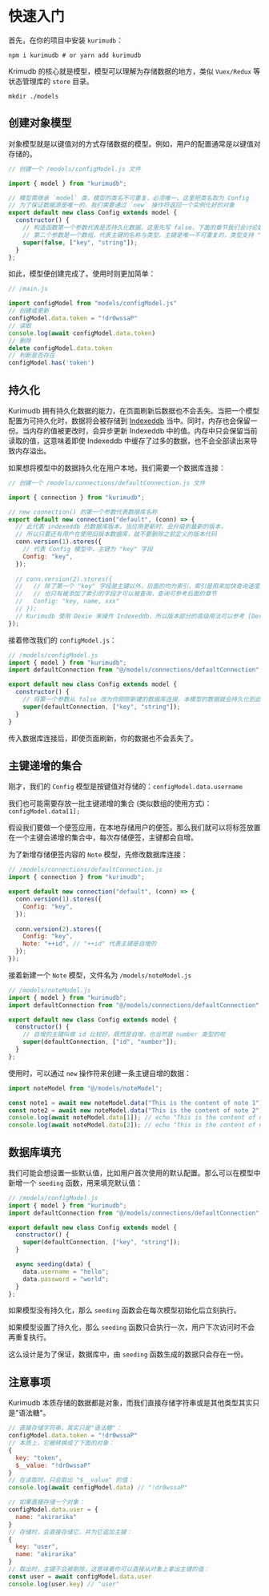 # 快速入门

首先，在你的项目中安装 `kurimudb`：

```shell
npm i kurimudb # or yarn add kurimudb
```

Krimudb 的核心就是模型，模型可以理解为存储数据的地方，类似 `Vuex/Redux` 等状态管理库的 `store` 目录。

```shell
mkdir ./models
```

## 创建对象模型

对象模型就是以键值对的方式存储数据的模型。例如，用户的配置通常是以键值对存储的。

```js
// 创建一个 /models/configModel.js 文件

import { model } from "kurimudb";

// 模型需继承 `model` 类，模型的类名不可重复，必须唯一，这里把类名取为 Config
// 为了保证数据源是唯一的，我们需要通过 `new` 操作符返回一个实例化好的对象
export default new class Config extends model {
  constructor() {
    // 构造函数第一个参数代表是否持久化数据，这里先写 false，下面的章节我们会讨论如何持久化数据
    // 第二个参数是一个数组，代表主键的名称与类型，主键是唯一不可重复的，类型支持 "string" 和 "number"
    super(false, ["key", "string"]);
  }
};
```

如此，模型便创建完成了。使用时则更加简单：

```js
// /main.js

import configModel from "models/configModel.js"
// 创建或更新
configModel.data.token = "!dr0wssaP"
// 读取
console.log(await configModel.data.token)
// 删除
delete configModel.data.token
// 判断是否存在
configModel.has('token')
```

## 持久化

Kurimudb 拥有持久化数据的能力，在页面刷新后数据也不会丢失。当把一个模型配置为可持久化时，数据将会被存储到 [Indexeddb](https://developer.mozilla.org/docs/Web/API/IndexedDB_API) 当中。同时，内存也会保留一份。当内存的值被更改时，会异步更新 Indexeddb 中的值。内存中只会保留当前读取的值，这意味着即使 Indexeddb 中缓存了过多的数据，也不会全部读出来导致内存溢出。

如果想将模型中的数据持久化在用户本地，我们需要一个数据库连接：

```js
// 创建一个 /models/connections/defaultConnection.js 文件

import { connection } from "kurimudb";

// new connection() 的第一个参数代表数据库名称
export default new connection("default", (conn) => {
  // 此代表 indexeddb 的数据库版本，当应用更新时，会升级到最新的版本，
  // 所以只要还有用户在使用旧版本数据库，就不要删除之前定义的版本代码
  conn.version(1).stores({
    // 代表 Config 模型中，主键为 "key" 字段
    Config: "key",
  });
  
  // conn.version(2).stores({
  //   // 除了第一个 "key" 字段是主键以外，后面的均为索引，索引是用来加快查询速度的，
  //   // 也只有被添加了索引的字段才可以被查询，查询可参考后面的章节
  //   Config: "key, name, xxx"
  // });
  // Kurimudb 使用 Dexie 来操作 Indexeddb，所以版本部分的高级用法可以参考 [Dexie 文档](https://dexie.org/docs/Dexie/Dexie.version())
});
```

接着修改我们的 `configModel.js`：

```js
// /models/configModel.js
import { model } from "kurimudb";
import defaultConnection from "@/models/connections/defaultConnection";

export default new class Config extends model {
  constructor() {
    // 将第一个参数从 false 改为你刚刚新建的数据库连接，本模型的数据就会持久化到此数据库中
    super(defaultConnection, ["key", "string"]);
  }
}
```

传入数据库连接后，即使页面刷新，你的数据也不会丢失了。

## 主键递增的集合

刚才，我们的 `Config` 模型是按键值对存储的：`configModel.data.username`

我们也可能需要存放一批主键递增的集合 (类似数组的使用方式)：`configModel.data[1];`

假设我们要做一个便签应用，在本地存储用户的便签。那么我们就可以将标签放置在一个主键会递增的集合中，每次存储便签，主键都会自增。

为了新增存储便签内容的 `Note` 模型，先修改数据库连接：

```js {9,10,11,12}
// /models/connections/defaultConnection.js
import { connection } from "kurimudb";

export default new connection("default", (conn) => {
  conn.version(1).stores({
    Config: "key",
  });
  
  conn.version(2).stores({
    Config: "key",
    Note: "++id", // "++id" 代表主键是自增的
  });
});
```

接着新建一个 `Note` 模型，文件名为 `/models/noteModel.js`

```js
// /models/noteModel.js
import { model } from "kurimudb";
import defaultConnection from "@/models/connections/defaultConnection";

export default new class Config extends model {
  constructor() {
    // 自增的主键叫做 id 比较好。既然是自增，也当然是 number 类型的啦
    super(defaultConnection, ["id", "number"]);
  }
};
```

使用时，可以通过 `new` 操作符来创建一条主键自增的数据：

```js
import noteModel from "@/models/noteModel";

const note1 = await new noteModel.data("This is the content of note 1");
const note2 = await new noteModel.data("This is the content of note 2");
console.log(await noteModel.data[1]); // echo "This is the content of note 1"
console.log(await noteModel.data[2]); // echo "This is the content of note 2"
```

## 数据库填充

我们可能会想设置一些默认值，比如用户首次使用的默认配置。那么可以在模型中新增一个 `seeding` 函数，用来填充默认值：

```js {10,11,12,13}
// /models/configModel.js
import { model } from "kurimudb";
import defaultConnection from "@/models/connections/defaultConnection";

export default new class Config extends model {
  constructor() {
    super(defaultConnection, ["key", "string"]);
  }

  async seeding(data) {
    data.username = "hello";
    data.password = "world";
  }
};
```

如果模型没有持久化，那么 `seeding` 函数会在每次模型初始化后立刻执行。

如果模型设置了持久化，那么 `seeding` 函数只会执行一次，用户下次访问时不会再重复执行。

这么设计是为了保证，数据库中，由 `seeding` 函数生成的数据只会存在一份。


## 注意事项

Kurimudb 本质存储的数据都是对象，而我们直接存储字符串或是其他类型其实只是"语法糖"。

```js
// 直接存储字符串，其实只是"语法糖"：
configModel.data.token = "!dr0wssaP"
// 本质上，它被转换成了下面的对象：
{
  key: "token",
  $__value: "!dr0wssaP"
}
// 在读取时，只会取出 "$__value" 的值：
console.log(await configModel.data) // "!dr0wssaP"

// 如果直接存储一个对象：
configModel.data.user = {
  name: "akirarika"
}
// 存储时，会直接存储它，并为它追加主键：
{
  key: "user",
  name: "akirarika"
}
// 取出时，主键不会被剔除，这意味着你可以直接从对象上拿出主键的值：
const user = await configModel.data.user
console.log(user.key) // "user"
```